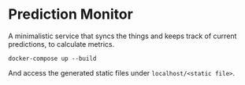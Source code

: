 # Prediction Monitor

A minimalistic service that syncs the things and keeps track of current predictions, to calculate metrics.

```
docker-compose up --build
```

And access the generated static files under `localhost/<static file>`.